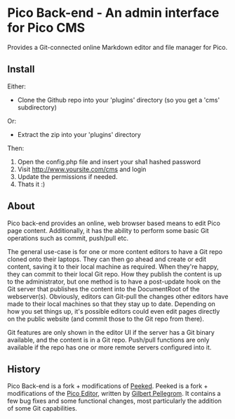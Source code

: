 Pico Back-end - An admin interface for Pico CMS
===============================================

Provides a Git-connected online Markdown editor and file manager for Pico.

Install
-------

Either:

* Clone the Github repo into your 'plugins' directory (so you get a 'cms' subdirectory)

Or:

* Extract the zip into your 'plugins' directory

Then:

1. Open the config.php file and insert your sha1 hashed password
2. Visit http://www.yoursite.com/cms and login
3. Update the permissions if needed.
4. Thats it :)

About
-----

Pico back-end provides an online, web browser based means to edit Pico page content. Additionally, it has the ability to perform some basic Git operations such as commit, push/pull etc.

The general use-case is for one or more content editors to have a Git repo cloned onto their laptops. They can then go ahead and create or edit content, saving it to their local machine as required. When they're happy, they can commit to their local Git repo. How they publish the content is up to the administrator, but one method is to have a post-update hook on the Git server that publishes the content into the DocumentRoot of the webserver(s). Obviously, editors can Git-pull the changes other editors have made to their local machines so that they stay up to date. Depending on how you set things up, it's possible editors could even edit pages directly on the public website (and commit those to the Git repo from there).

Git features are only shown in the editor UI if the server has a Git binary available, and the content is in a Git repo. Push/pull functions are only available if the repo has one or more remote servers configured into it.

History
-------

Pico Back-end is a fork + modifications of [Peeked](https://github.com/coofercat/peeked).
Peeked is a fork + modifications of the [Pico Editor](https://github.com/gilbitron/Pico-Editor-Plugin), written by [Gilbert Pellegrom](https://github.com/gilbitron). It contains a few bug fixes and some functional changes, most particularly the addition of some Git capabilities.

